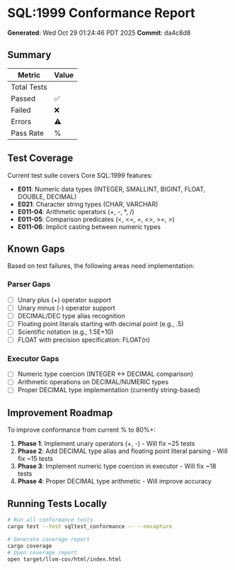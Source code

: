 # SQL:1999 Conformance Report

**Generated**: Wed Oct 29 01:24:46 PDT 2025
**Commit**: da4c8d8

## Summary

| Metric | Value |
|--------|-------|
| Total Tests |  |
| Passed |  ✅ |
| Failed |  ❌ |
| Errors |  ⚠️ |
| Pass Rate | % |

## Test Coverage

Current test suite covers Core SQL:1999 features:

- **E011**: Numeric data types (INTEGER, SMALLINT, BIGINT, FLOAT, DOUBLE, DECIMAL)
- **E021**: Character string types (CHAR, VARCHAR)
- **E011-04**: Arithmetic operators (+, -, *, /)
- **E011-05**: Comparison predicates (<, <=, =, <>, >=, >)
- **E011-06**: Implicit casting between numeric types

## Known Gaps

Based on test failures, the following areas need implementation:

### Parser Gaps
- [ ] Unary plus (+) operator support
- [ ] Unary minus (-) operator support
- [ ] DECIMAL/DEC type alias recognition
- [ ] Floating point literals starting with decimal point (e.g., .5)
- [ ] Scientific notation (e.g., 1.5E+10)
- [ ] FLOAT with precision specification: FLOAT(n)

### Executor Gaps
- [ ] Numeric type coercion (INTEGER <-> DECIMAL comparison)
- [ ] Arithmetic operations on DECIMAL/NUMERIC types
- [ ] Proper DECIMAL type implementation (currently string-based)

## Improvement Roadmap

To improve conformance from current % to 80%+:

1. **Phase 1**: Implement unary operators (+, -) - Will fix ~25 tests
2. **Phase 2**: Add DECIMAL type alias and floating point literal parsing - Will fix ~15 tests
3. **Phase 3**: Implement numeric type coercion in executor - Will fix ~18 tests
4. **Phase 4**: Proper DECIMAL type arithmetic - Will improve accuracy

## Running Tests Locally

```bash
# Run all conformance tests
cargo test --test sqltest_conformance -- --nocapture

# Generate coverage report
cargo coverage
# Open coverage report
open target/llvm-cov/html/index.html
```

